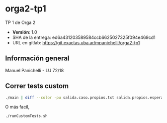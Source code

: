 # orga2-tp1
TP 1 de Orga 2

- **Versión**: 1.0
- SHA de la entrega: ed6a431203589584ccb6625027325f094e469cd1
- URL en gitlab: https://git.exactas.uba.ar/mpanichelli/orga2-tp1

Información general
-------------------

Manuel Panichelli - LU 72/18

Correr tests custom
-------------------

```bash
./main | diff --color -pu salida.caso.propios.txt salida.propios.esperada.txt
```

O más facil, 
```bash
./runCustomTests.sh
```
